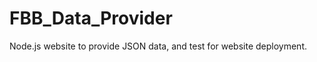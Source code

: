 FBB_Data_Provider
=================

Node.js website to provide JSON data, and test for website deployment.